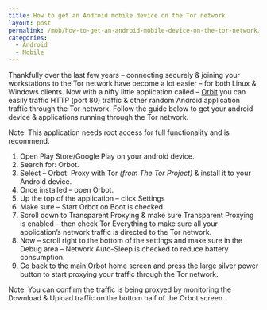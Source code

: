 ```yaml
---
title: How to get an Android mobile device on the Tor network
layout: post
permalink: /mob/how-to-get-an-android-mobile-device-on-the-tor-network/
categories:
  - Android
  - Mobile
---
```

Thankfully over the last few years – connecting securely & joining your workstations to the Tor network have become a lot easier – for both Linux & Windows clients. Now with a nifty little application called – [Orbit](https://play.google.com/store/apps/details?id=org.torproject.android&hl=en) you can easily traffic HTTP (port 80) traffic & other random Android application traffic through the Tor network. Follow the guide below to get your android device & applications running through the Tor network. 

Note: This application needs root access for full functionality and is recommend.

  1. Open Play Store/Google Play on your android device. 
  2. Search for: Orbot. 
  3. Select – Orbot: Proxy with Tor _(from The Tor Project)_ & install it to your Android device. 
  4. Once installed – open Orbot. 
  5. Up the top of the application – click Settings 
  6. Make sure – Start Orbot on Boot is checked. 
  7. Scroll down to Transparent Proxying & make sure Transparent Proxying is enabled – then check Tor Everything to make sure all your application&#8217;s network traffic is directed to the Tor network. 
  8. Now – scroll right to the bottom of the settings and make sure in the Debug area – Network Auto-Sleep is checked to reduce battery consumption. 
  9. Go back to the main Orbot home screen and press the large silver power button to start proxying your traffic through the Tor network. 

Note: You can confirm the traffic is being proxyed by monitoring the Download & Upload traffic on the bottom half of the Orbot screen.
